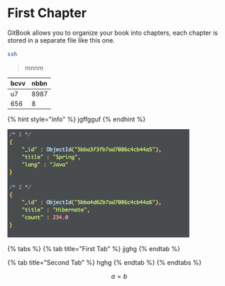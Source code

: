 # First Chapter

GitBook allows you to organize your book into chapters, each chapter is stored in a separate file like this one.

```bash
ssh 
```

> mnnm

|  bcvv | nbbn |
| :--- | :--- |
| u7 | 8987 |
| 656 | 8 |

{% hint style="info" %}
jgffgguf
{% endhint %}

![bhgh](.gitbook/assets/3423.png)

{% tabs %}
{% tab title="First Tab" %}
jjghg
{% endtab %}

{% tab title="Second Tab" %}
hghg
{% endtab %}
{% endtabs %}

$$
a = b
$$




